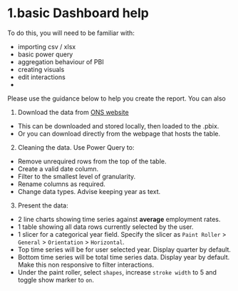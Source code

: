 # 1.basic Dashboard help

To do this, you will need to be familiar with:
- importing csv / xlsx
- basic power query
- aggregation behaviour of PBI
- creating visuals
- edit interactions
- 

Please use the guidance below to help you create the report. You can also 


1. Download the data from [ONS website](https://www.ons.gov.uk/generator?format=csv&uri=/employmentandlabourmarket/peopleinwork/employmentandemployeetypes/timeseries/lf24/lms)

- This can be downloaded and stored locally, then loaded to the .pbix.
- Or you can download directly from the webpage that hosts the table.

2. Cleaning the data. Use Power Query to:

- Remove unrequired rows from the top of the table.
- Create a valid date column.
- Filter to the smallest level of granularity.
- Rename columns as required.
- Change data types. Advise keeping year as text.

3. Present the data:

- 2 line charts showing time series against **average** employment rates.
- 1 table showing all data rows currently selected by the user.
- 1 slicer for a categorical year field. Specify the slicer as `Paint Roller` > `General` > `Orientation` > `Horizontal`.
- Top time series will be for user selected year. Display quarter by default.
- Bottom time series will be total time series data. Display year by default. Make this non responsive to filter interactions.
- Under the paint roller, select `shapes`, increase `stroke width` to 5 and toggle show marker to `on`.